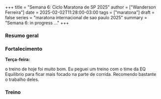 +++
title = "Semana 6: Ciclo Maratona de SP 2025"
author = ["Wanderson Ferreira"]
date = 2025-02-02T11:28:00-03:00
tags = ["maratona"]
draft = false
series = "maratona internacional de sao paulo 2025"
summary = "Semana 6: in progress ..."
+++

### Resumo geral

### Fortalecimento

**Terça-feira:**

o treino de hoje foi muito bom. Eu peguei um treino com o time da EQ Equilibrio
para ficar mais focado na parte de corrida. Recomendo bastante o trabalho deles.


### Treino
    
